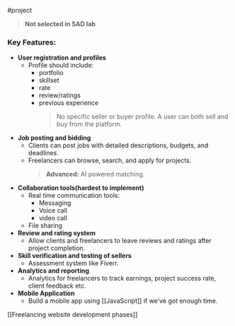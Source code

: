 #project 

> **Not selected in SAD lab**
### **Key Features:**
- **User registration and profiles**
	- Profile should include:
		- portfolio
		- skillset
		- rate
		- review/ratings
		- previous experience
		  > No specific seller or buyer profile. A user can both sell and buy from the platform.
- **Job posting and bidding**
	- Clients can post jobs with detailed descriptions, budgets, and deadlines.
	- Freelancers can browse, search, and apply for projects.
	  > **Advanced:** AI powered matching.
- **Collaboration tools(hardest to implement)**
	- Real time communication tools:
		- Messaging
		- Voice call
		- video call
	- File sharing
- **Review and rating system**
	- Allow clients and freelancers to leave reviews and ratings after project completion.
- **Skill verification and testing of sellers**
	- Assessment system like Fiverr.
- **Analytics and reporting**
	- Analytics for freelancers to track earnings, project success rate, client feedback etc.
- **Mobile Application**
	- Build a mobile app using [[JavaScript]] if we've got enough time.

[[Freelancing website development phases]]

